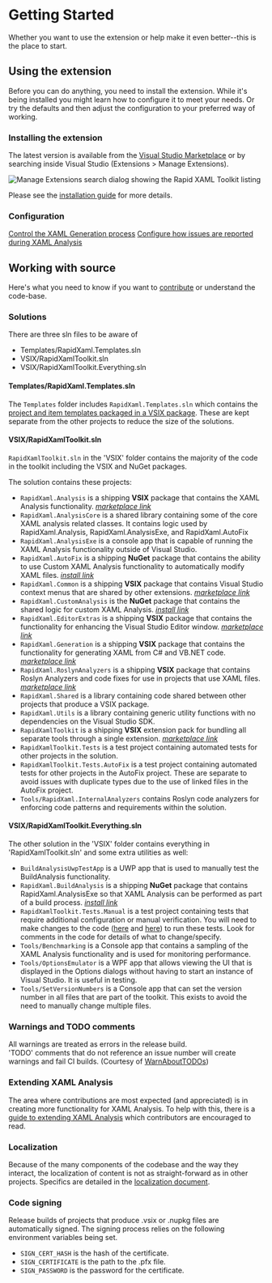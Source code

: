 ﻿# Getting Started

Whether you want to use the extension or help make it even better--this is the place to start.

## Using the extension

Before you can do anything, you need to install the extension.
While it's being installed you might learn how to configure it to meet your needs. Or try the defaults and then adjust the configuration to your preferred way of working.

### Installing the extension

The latest version is available from the [Visual Studio Marketplace](https://marketplace.visualstudio.com/items?itemName=MattLaceyLtd.RapidXamlToolkit) or by searching inside Visual Studio (Extensions > Manage Extensions).

![Manage Extensions search dialog showing the Rapid XAML Toolkit listing](./Assets/extension-search-d.png)

Please see the [installation guide](installation.md) for more details.

### Configuration

[Control the XAML Generation process](./configuration.md)
[Configure how issues are reported during XAML Analysis](./configuring-analysis.md)

## Working with source

Here's what you need to know if you want to [contribute](../CONTRIBUTING.md) or understand the code-base.

### Solutions

There are three sln files to be aware of

- Templates/RapidXaml.Templates.sln
- VSIX/RapidXamlToolkit.sln
- VSIX/RapidXamlToolkit.Everything.sln

#### Templates/RapidXaml.Templates.sln

The `Templates` folder includes `RapidXaml.Templates.sln` which contains the [project and item templates packaged in a VSIX package](https://marketplace.visualstudio.com/items?itemName=MattLaceyLtd.RapidXamlTemplates).
These are kept separate from the other projects to reduce the size of the solutions.

#### VSIX/RapidXamlToolkit.sln

`RapidXamlToolkit.sln` in the 'VSIX' folder contains the majority of the code in the toolkit including the VSIX and NuGet packages.

The solution contains these projects:

- `RapidXaml.Analysis` is a shipping **VSIX** package that contains the XAML Analysis functionality. _[marketplace link](https://marketplace.visualstudio.com/items?itemName=MattLaceyLtd.RapidXamlAnalysis)_
- `RapidXaml.AnalysisCore` is a shared library containing some of the core XAML analysis related classes. It contains logic used by RapidXaml.Analysis, RapidXaml.AnalysisExe, and RapidXaml.AutoFix
- `RapidXaml.AnalysisExe` is a console app that is capable of running the XAML Analysis functionality outside of Visual Studio.
- `RapidXaml.AutoFix` is a shipping **NuGet** package that contains the ability to use Custom XAML Analysis functionality to automatically modify XAML files. _[install link](https://www.nuget.org/packages/RapidXaml.AutoFix/)_
- `RapidXaml.Common` is a shipping **VSIX** package that contains Visual Studio context menus that are shared by other extensions. _[marketplace link](https://marketplace.visualstudio.com/items?itemName=MattLaceyLtd.RapidXamlCommon)_
- `RapidXaml.CustomAnalysis` is the **NuGet** package that contains the shared logic for custom XAML Analysis. _[install link](https://www.nuget.org/packages/RapidXaml.CustomAnalysis/)_
- `RapidXaml.EditorExtras` is a shipping **VSIX** package that contains the functionality for enhancing the Visual Studio Editor window. _[marketplace link](https://marketplace.visualstudio.com/items?itemName=MattLaceyLtd.RapidXamlEditorExtras)_
- `RapidXaml.Generation` is a shipping **VSIX** package that contains the functionality for generating XAML from C# and VB.NET code. _[marketplace link](https://marketplace.visualstudio.com/items?itemName=MattLaceyLtd.RapidXamlGeneration)_
- `RapidXaml.RoslynAnalyzers` is a shipping **VSIX** package that contains Roslyn Analyzers and code fixes for use in projects that use XAML files. _[marketplace link](https://marketplace.visualstudio.com/items?itemName=MattLaceyLtd.RapidXamlRoslynAnalyzers)_
- `RapidXaml.Shared` is a library containing code shared between other projects that produce a VSIX package.
- `RapidXaml.Utils` is a library containing generic utility functions with no dependencies on the Visual Studio SDK.
- `RapidXamlToolkit` is a shipping **VSIX** extension pack for bundling all separate tools through a single extension. _[marketplace link](https://marketplace.visualstudio.com/items?itemName=MattLaceyLtd.RapidXamlToolkit)_
- `RapidXamlToolkit.Tests` is a test project containing automated tests for other projects in the solution.
- `RapidXamlToolkit.Tests.AutoFix` is a test project containing automated tests for other projects in the AutoFix project. These are separate to avoid issues with duplicate types due to the use of linked files in the AutoFix project.
- `Tools/RapidXaml.InternalAnalyzers` contains Roslyn code analyzers for enforcing code patterns and requirements within the solution.

#### VSIX/RapidXamlToolkit.Everything.sln

The other solution in the 'VSIX' folder contains everything in 'RapidXamlToolkit.sln' and some extra utilities as well:

- `BuildAnalysisUwpTestApp` is a UWP app that is used to manually test the BuildAnalysis functionality.
- `RapidXaml.BuildAnalysis` is a shipping **NuGet** package that contains RapidXaml.AnalysisExe so that XAML Analysis can be performed as part of a build process. _[install link](https://www.nuget.org/packages/RapidXaml.BuildAnalysis/)_
- `RapidXamlToolkit.Tests.Manual` is a test project containing tests that require additional configuration or manual verification. You will need to make changes to the code ([here](https://github.com/mrlacey/Rapid-XAML-Toolkit/blob/main/VSIX/RapidXamlToolkit.Tests.Manual/Parsers/ParseRealDocumentsTests.tt#L33) and [here](https://github.com/mrlacey/Rapid-XAML-Toolkit/blob/main/VSIX/RapidXamlToolkit.Tests.Manual/XamlAnalysis/ParseRealDocumentsTests.tt#L32)) to run these tests. Look for comments in the code for details of what to change/specify.
- `Tools/Benchmarking` is a Console app that contains a sampling of the XAML Analysis functionality and is used for monitoring performance.
- `Tools/OptionsEmulator` is a WPF app that allows viewing the UI that is displayed in the Options dialogs without having to start an instance of Visual Studio. It is useful in testing.
- `Tools/SetVersionNumbers` is a Console app that can set the version number in all files that are part of the toolkit. This exists to avoid the need to manually change multiple files.

### Warnings and TODO comments

All warnings are treated as errors in the release build.  
'TODO' comments that do not reference an issue number will create warnings and fail CI builds. (Courtesy of [WarnAboutTODOs](https://www.nuget.org/packages/WarnAboutTODOs/))

### Extending XAML Analysis

The area where contributions are most expected (and appreciated) is in creating more functionality for XAML Analysis. To help with this, there is a [guide to extending XAML Analysis](./extending-xaml-analysis.md) which contributors are encouraged to read.

### Localization

Because of the many components of the codebase and the way they interact, the localization of content is not as straight-forward as in other projects. Specifics are detailed in the [localization document](./localization.md).

### Code signing

Release builds of projects that produce .vsix or .nupkg files are automatically signed. The signing process relies on the following environment variables being set.

- `SIGN_CERT_HASH` is the hash of the certificate.
- `SIGN_CERTIFICATE` is the path to the .pfx file.
- `SIGN_PASSWORD` is the password for the certificate.
